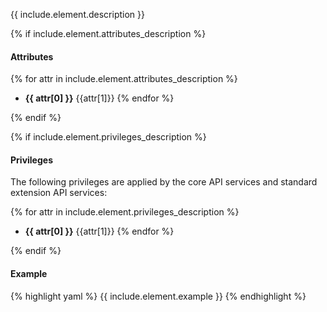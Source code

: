 {{ include.element.description }}

{% if include.element.attributes_description %}

#### Attributes

{% for attr in include.element.attributes_description %}
* **{{ attr[0] }}** {{attr[1]}}
{% endfor %}

{% endif %}

{% if include.element.privileges_description %}

#### Privileges

The following privileges are applied by the core API services and standard extension API services:

{% for attr in include.element.privileges_description %}
* **{{ attr[0] }}** {{attr[1]}}
{% endfor %}

{% endif %}

#### Example

{% highlight yaml %}
{{ include.element.example }}
{% endhighlight %}
